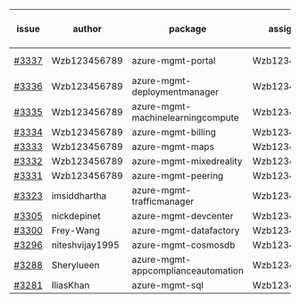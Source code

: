 | issue | author | package | assignee | bot advice | created date of issue | target release date | date from target |
| ------ | ------ | ------ | ------ | ------ | ------ | ------ | :-----: |
| [#3337](https://github.com/Azure/sdk-release-request/issues/3337) | Wzb123456789 | azure-mgmt-portal | Wzb123456789 | new issue. | 11-01 | 11-25 |  |
| [#3336](https://github.com/Azure/sdk-release-request/issues/3336) | Wzb123456789 | azure-mgmt-deploymentmanager | Wzb123456789 | new issue. | 11-01 | 11-25 |  |
| [#3335](https://github.com/Azure/sdk-release-request/issues/3335) | Wzb123456789 | azure-mgmt-machinelearningcompute | Wzb123456789 |  | 11-01 | 11-25 |  |
| [#3334](https://github.com/Azure/sdk-release-request/issues/3334) | Wzb123456789 | azure-mgmt-billing | Wzb123456789 |  | 11-01 | 11-25 |  |
| [#3333](https://github.com/Azure/sdk-release-request/issues/3333) | Wzb123456789 | azure-mgmt-maps | Wzb123456789 |  | 11-01 | 11-25 |  |
| [#3332](https://github.com/Azure/sdk-release-request/issues/3332) | Wzb123456789 | azure-mgmt-mixedreality | Wzb123456789 |  | 11-01 | 11-25 |  |
| [#3331](https://github.com/Azure/sdk-release-request/issues/3331) | Wzb123456789 | azure-mgmt-peering | Wzb123456789 |  | 11-01 | 11-25 |  |
| [#3323](https://github.com/Azure/sdk-release-request/issues/3323) | imsiddhartha | azure-mgmt-trafficmanager | Wzb123456789 |  | 10-28 | 11-25 |  |
| [#3305](https://github.com/Azure/sdk-release-request/issues/3305) | nickdepinet | azure-mgmt-devcenter | Wzb123456789 |  | 10-26 | 11-25 |  |
| [#3300](https://github.com/Azure/sdk-release-request/issues/3300) | Frey-Wang | azure-mgmt-datafactory | Wzb123456789 |  | 10-26 | 11-25 |  |
| [#3296](https://github.com/Azure/sdk-release-request/issues/3296) | niteshvijay1995 | azure-mgmt-cosmosdb | Wzb123456789 |  | 10-25 | 11-25 |  |
| [#3288](https://github.com/Azure/sdk-release-request/issues/3288) | Sherylueen | azure-mgmt-appcomplianceautomation | Wzb123456789 | On time | 10-24 | 11-16 |  |
| [#3281](https://github.com/Azure/sdk-release-request/issues/3281) | IliasKhan | azure-mgmt-sql | Wzb123456789 |  | 10-19 | 11-25 |  |
